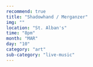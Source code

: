 ```yaml
---
recommend: true
title: "Shadowhand / Merganzer"
img: ""
location: "St. Alban's"
time: "8pm"
month: "MAR"
day: "10"
category: "art"
sub-category: "live-music"
---
```

